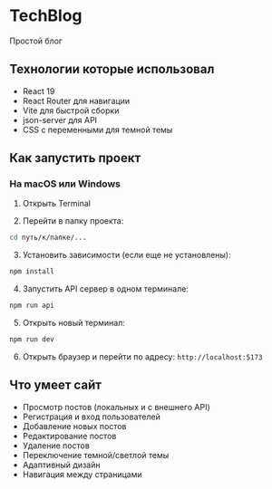 # TechBlog

Простой блог 


## Технологии которые использовал

- React 19 
- React Router для навигации
- Vite для быстрой сборки
- json-server для API
- CSS с переменными для темной темы

## Как запустить проект

### На macOS или Windows 

1. Открыть Terminal 

2. Перейти в папку проекта:
```bash
cd путь/к/папке/...
```

3. Установить зависимости (если еще не установлены):
```bash
npm install
```

4. Запустить API сервер в одном терминале:
```bash
npm run api
```

5. Открыть новый терминал:
```bash
npm run dev
```

6. Открыть браузер и перейти по адресу: `http://localhost:5173`


## Что умеет сайт

- Просмотр постов (локальных и с внешнего API)
- Регистрация и вход пользователей
- Добавление новых постов
- Редактирование постов
- Удаление постов
- Переключение темной/светлой темы
- Адаптивный дизайн
- Навигация между страницами
